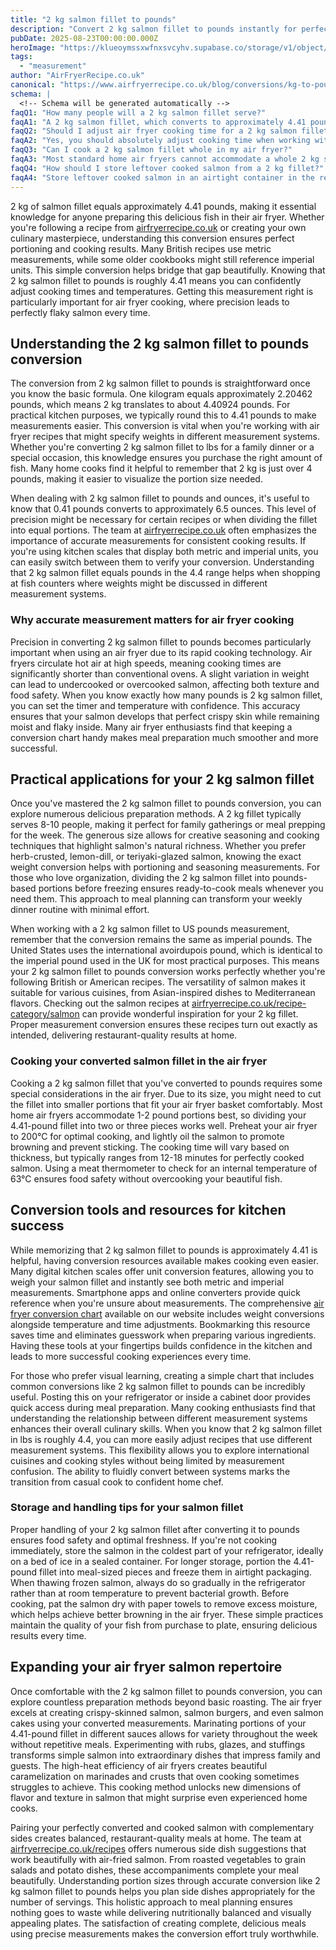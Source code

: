 ```yaml
---
title: "2 kg salmon fillet to pounds"
description: "Convert 2 kg salmon fillet to pounds instantly for perfect air fryer recipes. Get accurate measurements and cooking tips for delicious results every time."
pubDate: 2025-08-23T00:00:00.000Z
heroImage: "https://klueoymssxwfnxsvcyhv.supabase.co/storage/v1/object/public/Shmucket/2-kg-salmon-fillet-to-pounds.webp"
tags:
  - "measurement"
author: "AirFryerRecipe.co.uk"
canonical: "https://www.airfryerrecipe.co.uk/blog/conversions/kg-to-pounds/2-kg-salmon-fillet-to-pounds"
schema: |
  <!-- Schema will be generated automatically -->
faqQ1: "How many people will a 2 kg salmon fillet serve?"
faqA1: "A 2 kg salmon fillet, which converts to approximately 4.41 pounds, typically serves 8-10 people as a main course. This estimate is based on standard portion sizes of 150-200 grams (5-7 ounces) per person. The exact number of servings can vary depending on appetite levels, what other dishes you're serving, and whether the salmon is boneless or bone-in."
faqQ2: "Should I adjust air fryer cooking time for a 2 kg salmon fillet?"
faqA2: "Yes, you should absolutely adjust cooking time when working with a 2 kg salmon fillet in your air fryer. Due to its size (approximately 4.41 pounds), you'll likely need to cut it into smaller portions that fit your air fryer basket. For best results, divide the fillet into 2-3 pieces and cook at 200°C for 12-18 minutes, checking for doneness with a meat thermometer. The internal temperature should reach 63°C for perfectly cooked salmon."
faqQ3: "Can I cook a 2 kg salmon fillet whole in my air fryer?"
faqA3: "Most standard home air fryers cannot accommodate a whole 2 kg salmon fillet (approximately 4.41 pounds) due to basket size limitations. The fillet would need to be cut into smaller portions that fit comfortably with space for air circulation. Some larger countertop oven-style air fryers might handle a whole fillet, but always check your specific model's capacity before attempting. Dividing the salmon ensures even cooking and proper crisping of the skin."
faqQ4: "How should I store leftover cooked salmon from a 2 kg fillet?"
faqA4: "Store leftover cooked salmon in an airtight container in the refrigerator for up to 3 days. For longer storage, freeze portions in freezer-safe containers or bags for up to 3 months. When reheating, use your air fryer at a lower temperature (around 160°C) for 3-5 minutes to restore crispness without overcooking. Always ensure the salmon is thoroughly reheated to 63°C before consuming."
---
```

<p>2 kg of salmon fillet equals approximately 4.41 pounds, making it essential knowledge for anyone preparing this delicious fish in their air fryer. Whether you're following a recipe from <a href=https://www.airfryerrecipe.co.uk/>airfryerrecipe.co.uk</a> or creating your own culinary masterpiece, understanding this conversion ensures perfect portioning and cooking results. Many British recipes use metric measurements, while some older cookbooks might still reference imperial units. This simple conversion helps bridge that gap beautifully. Knowing that 2 kg salmon fillet to pounds is roughly 4.41 means you can confidently adjust cooking times and temperatures. Getting this measurement right is particularly important for air fryer cooking, where precision leads to perfectly flaky salmon every time.</p>

<h2>Understanding the 2 kg salmon fillet to pounds conversion</h2>
<p>The conversion from 2 kg salmon fillet to pounds is straightforward once you know the basic formula. One kilogram equals approximately 2.20462 pounds, which means 2 kg translates to about 4.40924 pounds. For practical kitchen purposes, we typically round this to 4.41 pounds to make measurements easier. This conversion is vital when you're working with air fryer recipes that might specify weights in different measurement systems. Whether you're converting 2 kg salmon fillet to lbs for a family dinner or a special occasion, this knowledge ensures you purchase the right amount of fish. Many home cooks find it helpful to remember that 2 kg is just over 4 pounds, making it easier to visualize the portion size needed.</p>

<p>When dealing with 2 kg salmon fillet to pounds and ounces, it's useful to know that 0.41 pounds converts to approximately 6.5 ounces. This level of precision might be necessary for certain recipes or when dividing the fillet into equal portions. The team at <a href=https://www.airfryerrecipe.co.uk/>airfryerrecipe.co.uk</a> often emphasizes the importance of accurate measurements for consistent cooking results. If you're using kitchen scales that display both metric and imperial units, you can easily switch between them to verify your conversion. Understanding that 2 kg salmon fillet equals pounds in the 4.4 range helps when shopping at fish counters where weights might be discussed in different measurement systems.</p>

<h3>Why accurate measurement matters for air fryer cooking</h3>
<p>Precision in converting 2 kg salmon fillet to pounds becomes particularly important when using an air fryer due to its rapid cooking technology. Air fryers circulate hot air at high speeds, meaning cooking times are significantly shorter than conventional ovens. A slight variation in weight can lead to undercooked or overcooked salmon, affecting both texture and food safety. When you know exactly how many pounds is 2 kg salmon fillet, you can set the timer and temperature with confidence. This accuracy ensures that your salmon develops that perfect crispy skin while remaining moist and flaky inside. Many air fryer enthusiasts find that keeping a conversion chart handy makes meal preparation much smoother and more successful.</p>

<h2>Practical applications for your 2 kg salmon fillet</h2>
<p>Once you've mastered the 2 kg salmon fillet to pounds conversion, you can explore numerous delicious preparation methods. A 2 kg fillet typically serves 8-10 people, making it perfect for family gatherings or meal prepping for the week. The generous size allows for creative seasoning and cooking techniques that highlight salmon's natural richness. Whether you prefer herb-crusted, lemon-dill, or teriyaki-glazed salmon, knowing the exact weight conversion helps with portioning and seasoning measurements. For those who love organization, dividing the 2 kg salmon fillet into pounds-based portions before freezing ensures ready-to-cook meals whenever you need them. This approach to meal planning can transform your weekly dinner routine with minimal effort.</p>

<p>When working with a 2 kg salmon fillet to US pounds measurement, remember that the conversion remains the same as imperial pounds. The United States uses the international avoirdupois pound, which is identical to the imperial pound used in the UK for most practical purposes. This means your 2 kg salmon fillet to pounds conversion works perfectly whether you're following British or American recipes. The versatility of salmon makes it suitable for various cuisines, from Asian-inspired dishes to Mediterranean flavors. Checking out the salmon recipes at <a href=https://www.airfryerrecipe.co.uk/recipe-category/salmon>airfryerrecipe.co.uk/recipe-category/salmon</a> can provide wonderful inspiration for your 2 kg fillet. Proper measurement conversion ensures these recipes turn out exactly as intended, delivering restaurant-quality results at home.</p>

<h3>Cooking your converted salmon fillet in the air fryer</h3>
<p>Cooking a 2 kg salmon fillet that you've converted to pounds requires some special considerations in the air fryer. Due to its size, you might need to cut the fillet into smaller portions that fit your air fryer basket comfortably. Most home air fryers accommodate 1-2 pound portions best, so dividing your 4.41-pound fillet into two or three pieces works well. Preheat your air fryer to 200°C for optimal cooking, and lightly oil the salmon to promote browning and prevent sticking. The cooking time will vary based on thickness, but typically ranges from 12-18 minutes for perfectly cooked salmon. Using a meat thermometer to check for an internal temperature of 63°C ensures food safety without overcooking your beautiful fish.</p>

<h2>Conversion tools and resources for kitchen success</h2>
<p>While memorizing that 2 kg salmon fillet to pounds is approximately 4.41 is helpful, having conversion resources available makes cooking even easier. Many digital kitchen scales offer unit conversion features, allowing you to weigh your salmon fillet and instantly see both metric and imperial measurements. Smartphone apps and online converters provide quick reference when you're unsure about measurements. The comprehensive <a href=https://www.airfryerrecipe.co.uk/air-fryer-conversion-chart>air fryer conversion chart</a> available on our website includes weight conversions alongside temperature and time adjustments. Bookmarking this resource saves time and eliminates guesswork when preparing various ingredients. Having these tools at your fingertips builds confidence in the kitchen and leads to more successful cooking experiences every time.</p>

<p>For those who prefer visual learning, creating a simple chart that includes common conversions like 2 kg salmon fillet to pounds can be incredibly useful. Posting this on your refrigerator or inside a cabinet door provides quick access during meal preparation. Many cooking enthusiasts find that understanding the relationship between different measurement systems enhances their overall culinary skills. When you know that 2 kg salmon fillet in lbs is roughly 4.4, you can more easily adjust recipes that use different measurement systems. This flexibility allows you to explore international cuisines and cooking styles without being limited by measurement confusion. The ability to fluidly convert between systems marks the transition from casual cook to confident home chef.</p>

<h3>Storage and handling tips for your salmon fillet</h3>
<p>Proper handling of your 2 kg salmon fillet after converting it to pounds ensures food safety and optimal freshness. If you're not cooking immediately, store the salmon in the coldest part of your refrigerator, ideally on a bed of ice in a sealed container. For longer storage, portion the 4.41-pound fillet into meal-sized pieces and freeze them in airtight packaging. When thawing frozen salmon, always do so gradually in the refrigerator rather than at room temperature to prevent bacterial growth. Before cooking, pat the salmon dry with paper towels to remove excess moisture, which helps achieve better browning in the air fryer. These simple practices maintain the quality of your fish from purchase to plate, ensuring delicious results every time.</p>

<h2>Expanding your air fryer salmon repertoire</h2>
<p>Once comfortable with the 2 kg salmon fillet to pounds conversion, you can explore countless preparation methods beyond basic roasting. The air fryer excels at creating crispy-skinned salmon, salmon burgers, and even salmon cakes using your converted measurements. Marinating portions of your 4.41-pound fillet in different sauces allows for variety throughout the week without repetitive meals. Experimenting with rubs, glazes, and stuffings transforms simple salmon into extraordinary dishes that impress family and guests. The high-heat efficiency of air fryers creates beautiful caramelization on marinades and crusts that oven cooking sometimes struggles to achieve. This cooking method unlocks new dimensions of flavor and texture in salmon that might surprise even experienced home cooks.</p>

<p>Pairing your perfectly converted and cooked salmon with complementary sides creates balanced, restaurant-quality meals at home. The team at <a href=https://www.airfryerrecipe.co.uk/recipes>airfryerrecipe.co.uk/recipes</a> offers numerous side dish suggestions that work beautifully with air-fried salmon. From roasted vegetables to grain salads and potato dishes, these accompaniments complete your meal beautifully. Understanding portion sizes through accurate conversion like 2 kg salmon fillet to pounds helps you plan side dishes appropriately for the number of servings. This holistic approach to meal planning ensures nothing goes to waste while delivering nutritionally balanced and visually appealing plates. The satisfaction of creating complete, delicious meals using precise measurements makes the conversion effort truly worthwhile.</p>
